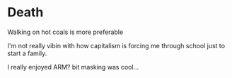 # Death
Walking on hot coals is more preferable

I'm not really vibin with how capitalism is forcing me through school just to start a family.


I really enjoyed ARM? bit masking was cool...